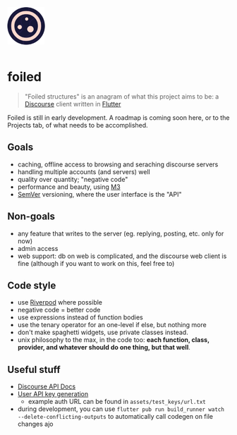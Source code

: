 <img src="./assets/icons/web/icon-512.png" width="85em" style="padding-bottom: 1em"/>

# foiled

> "Foiled structures" is an anagram of what this project aims to be: a [Discourse](https://discourse.org) client written in [Flutter](https://flutter.dev)

Foiled is still in early development. A roadmap is coming soon here, or to the Projects tab, of what needs to be accomplished.

## Goals
 - caching, offline access to browsing and seraching discourse servers
 - handling multiple accounts (and servers) well
 - quality over quantity; "negative code"
 - performance and beauty, using [M3](https://m3.material.io)
 - [SemVer](https://semver.org) versioning, where the user interface is the "API"

## Non-goals
 - any feature that writes to the server (eg. replying, posting, etc. only for now)
 - admin access
 - web support: db on web is complicated, and the discourse web client is fine (although if you want to work on this, feel free to)

## Code style
 - use [Riverpod](https://riverpod.dev) where possible
 - negative code = better code
 - use expressions instead of function bodies
 - use the tenary operator for an one-level if else, but nothing more
 - don't make spaghetti widgets, use private classes instead.
 - unix philosophy to the max, in the code too: **each function, class, provider, and whatever should do one thing, but that well**.

## Useful stuff
 - [Discourse API Docs](https://docs.discourse.org/)
  - [User API key generation](https://meta.discourse.org/t/user-api-keys-specification/48536)
    - example auth URL can be found in `assets/test_keys/url.txt`
 - during development, you can use `flutter pub run build_runner watch --delete-conflicting-outputs` to automatically call codegen on file changes
ajo